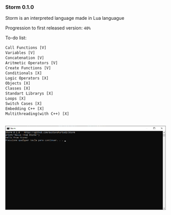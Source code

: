  ### Storm 0.1.0

Storm is an interpreted language made in Lua languague

Progression to first released version: `40%`

To-do list:
```
Call Functions [V]
Variables [V]
Concatenation [V]
Aritmetic Operators [V]
Create Functions [V]
Conditionals [X]
Logic Operators [X]
Objects [X]
Classes [X]
Standart Librarys [X]
Loops [X]
Switch Cases [X]
Embedding C++ [X]
Multithreading(with C++) [X]
```

<BR>
<img src="preview.png"/>
